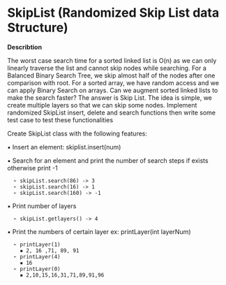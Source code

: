 
# SkipList (Randomized Skip List data Structure)
**Describtion** 

  The worst case search time for a sorted linked list is O(n) as we can only linearly traverse the list and cannot skip nodes while searching. 
  For a Balanced Binary Search Tree, we skip almost half of the nodes after one comparison with root.
  For a sorted array, we have random access and we can apply Binary Search on arrays. 
  Can we augment sorted linked lists to make the search faster? The answer is Skip List. 
  The idea is simple, we create multiple layers so that we can skip some nodes. 
  Implement randomized SkipList insert, delete and search functions then write some test case to test these functionalities 

Create SkipList class with the following features:

  ▪ Insert an element: skiplist.insert(num)

  ▪ Search for an element and print the number of search steps if exists otherwise print -1

      ➢ skipList.search(86) -> 3
      ➢ skipList.search(16) -> 1
      ➢ skipList.search(160) -> -1
  ▪ Print number of layers

      ➢ skipList.getlayers() -> 4
  ▪ Print the numbers of certain layer ex: printLayer(int layerNum)

      ➢ printLayer(1)
        ▪ 2, 16 ,71, 89, 91
      ➢ printLayer(4)
        ▪ 16
      ➢ printLayer(0)
        ▪ 2,10,15,16,31,71,89,91,96
